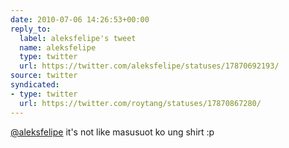```yaml
---
date: 2010-07-06 14:26:53+00:00
reply_to:
  label: aleksfelipe's tweet
  name: aleksfelipe
  type: twitter
  url: https://twitter.com/aleksfelipe/statuses/17870692193/
source: twitter
syndicated:
- type: twitter
  url: https://twitter.com/roytang/statuses/17870867280/
---
```


[@aleksfelipe](https://twitter.com/aleksfelipe/) it's not like masusuot ko ung shirt :p